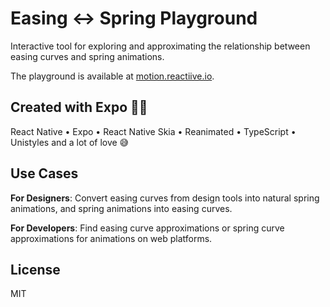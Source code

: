 # Easing ↔ Spring Playground

Interactive tool for exploring and approximating the relationship between easing curves and spring animations.

The playground is available at [motion.reactiive.io](https://motion.reactiive.io).



## Created with Expo 🤸‍♂️

React Native • Expo • React Native Skia • Reanimated • TypeScript • Unistyles and a lot of love 😅

## Use Cases

**For Designers**: Convert easing curves from design tools into natural spring animations, and spring animations into easing curves.

**For Developers**: Find easing curve approximations or spring curve approximations for animations on web platforms.

## License

MIT